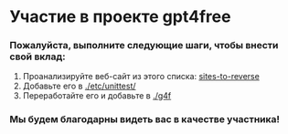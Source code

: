 # Участие в проекте gpt4free

### Пожалуйста, выполните следующие шаги, чтобы внести свой вклад:

1.  Проанализируйте веб-сайт из этого списка: [sites-to-reverse](https://github.com/xtekky/gpt4free/issues/40)
2.  Добавьте его в [./etc/unittest/](https://github.com/xtekky/gpt4free/tree/main/etc/unittest/)
3.  Переработайте его и добавьте в [./g4f](https://github.com/xtekky/gpt4free/tree/main/g4f)

### Мы будем благодарны видеть вас в качестве участника!